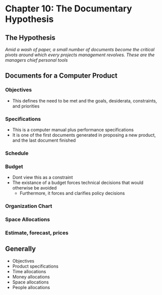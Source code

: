 # Chapter 10: The Documentary Hypothesis

## The Hypothesis

*Amid a wash of paper, a small number of documents become the critical pivots around which every projects management revolves. These are the managers chief personal tools*

## Documents for a Computer Product

### Objectives

* This defines the need to be met and the goals, desiderata, constraints, and priorities

### Specifications

* This is a computer manual plus performance specifications
* It is one of the first documents generated in proposing a new product, and the last document finished

### Schedule

### Budget

* Dont view this as a constraint
* The existance of a budget forces technical decisions that would otherwise be avoided
  * Furthermore, it forces and clarifies policy decisions

### Organization Chart

### Space Allocations

### Estimate, forecast, prices

## Generally

* Objectives
* Product specifications
* Time allocations
* Money allocations
* Space allocations
* People allocations
